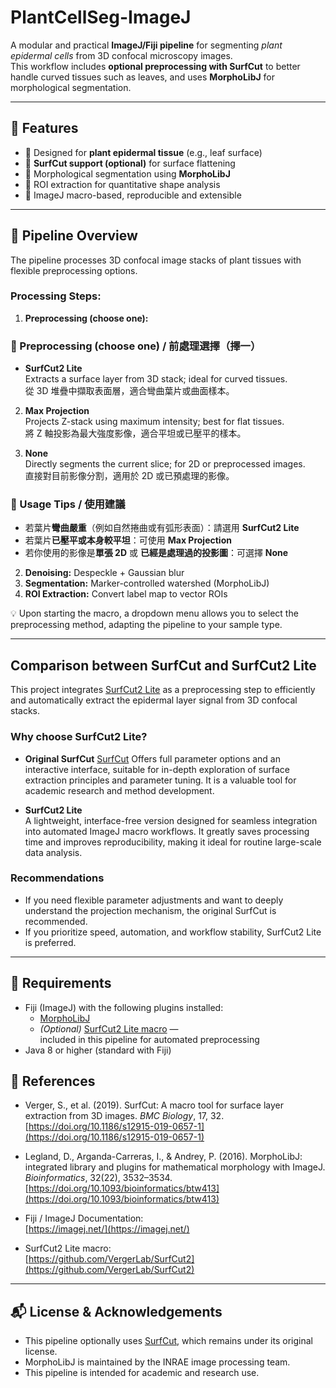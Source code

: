 # PlantCellSeg-ImageJ

A modular and practical **ImageJ/Fiji pipeline** for segmenting *plant epidermal cells* from 3D confocal microscopy images.  
This workflow includes **optional preprocessing with SurfCut** to better handle curved tissues such as leaves, and uses **MorphoLibJ** for morphological segmentation.

---

## 📌 Features

- 🔬 Designed for **plant epidermal tissue** (e.g., leaf surface)  
- 🧼 **SurfCut support (optional)** for surface flattening  
- 🧠 Morphological segmentation using **MorphoLibJ**  
- 📏 ROI extraction for quantitative shape analysis  
- 🔁 ImageJ macro-based, reproducible and extensible

---

## 🧪 Pipeline Overview

The pipeline processes 3D confocal image stacks of plant tissues with flexible preprocessing options.

### Processing Steps:

1. **Preprocessing (choose one):**  
  ### 🧪 Preprocessing (choose one) / 前處理選擇（擇一）

-  **SurfCut2 Lite**  
   Extracts a surface layer from 3D stack; ideal for curved tissues.  
   從 3D 堆疊中擷取表面層，適合彎曲葉片或曲面樣本。

2. **Max Projection**  
   Projects Z-stack using maximum intensity; best for flat tissues.  
   將 Z 軸投影為最大強度影像，適合平坦或已壓平的樣本。

3. **None**  
   Directly segments the current slice; for 2D or preprocessed images.  
   直接對目前影像分割，適用於 2D 或已預處理的影像。

### 📌 Usage Tips / 使用建議

- 若葉片**彎曲嚴重**（例如自然捲曲或有弧形表面）：請選用 **SurfCut2 Lite**
- 若葉片**已壓平或本身較平坦**：可使用 **Max Projection**
- 若你使用的影像是**單張 2D** 或 **已經是處理過的投影圖**：可選擇 **None**

2. **Denoising:** Despeckle + Gaussian blur  
3. **Segmentation:** Marker-controlled watershed (MorphoLibJ)  
4. **ROI Extraction:** Convert label map to vector ROIs  


💡 Upon starting the macro, a dropdown menu allows you to select the preprocessing method, adapting the pipeline to your sample type.

---


## Comparison between SurfCut and SurfCut2 Lite

This project integrates [SurfCut2 Lite](https://github.com/VergerLab/SurfCut2) as a preprocessing step to efficiently and automatically extract the epidermal layer signal from 3D confocal stacks.

### Why choose SurfCut2 Lite?

- **Original SurfCut** [SurfCut](https://github.com/sverger/SurfCut)
  Offers full parameter options and an interactive interface, suitable for in-depth exploration of surface extraction principles and parameter tuning. It is a valuable tool for academic research and method development.

- **SurfCut2 Lite**  
  A lightweight, interface-free version designed for seamless integration into automated ImageJ macro workflows. It greatly saves processing time and improves reproducibility, making it ideal for routine large-scale data analysis.

### Recommendations

- If you need flexible parameter adjustments and want to deeply understand the projection mechanism, the original SurfCut is recommended.  
- If you prioritize speed, automation, and workflow stability, SurfCut2 Lite is preferred.


---

## 📁 Requirements

- Fiji (ImageJ) with the following plugins installed:
  - [MorphoLibJ](https://imagej.net/plugins/morpholibj)  
  - *(Optional)* [SurfCut2 Lite macro](https://github.com/VergerLab/SurfCut2) —  
    included in this pipeline for automated preprocessing  
- Java 8 or higher (standard with Fiji)

## 📖 References

- Verger, S., et al. (2019). SurfCut: A macro tool for surface layer extraction from 3D images. *BMC Biology*, 17, 32.  
  [https://doi.org/10.1186/s12915-019-0657-1](https://doi.org/10.1186/s12915-019-0657-1)

- Legland, D., Arganda-Carreras, I., & Andrey, P. (2016). MorphoLibJ: integrated library and plugins for mathematical morphology with ImageJ. *Bioinformatics*, 32(22), 3532–3534.  
  [https://doi.org/10.1093/bioinformatics/btw413](https://doi.org/10.1093/bioinformatics/btw413)

- Fiji / ImageJ Documentation:  
  [https://imagej.net/](https://imagej.net/)

- SurfCut2 Lite macro:  
  [https://github.com/VergerLab/SurfCut2](https://github.com/VergerLab/SurfCut2)


---

## 📬 License & Acknowledgements

- This pipeline optionally uses [SurfCut](https://github.com/sverger/SurfCut), which remains under its original license.  
- MorphoLibJ is maintained by the INRAE image processing team.  
- This pipeline is intended for academic and research use.
